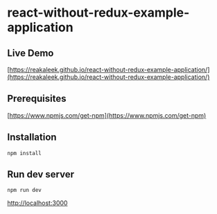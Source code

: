 # react-without-redux-example-application

## Live Demo

[https://reakaleek.github.io/react-without-redux-example-application/](https://reakaleek.github.io/react-without-redux-example-application/)

## Prerequisites
[https://www.npmjs.com/get-npm](https://www.npmjs.com/get-npm)

## Installation
```
npm install
```

## Run dev server

```
npm run dev
```
[http://localhost:3000](http://localhost:3000)
